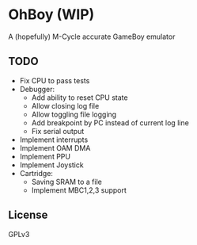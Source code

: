 # OhBoy (WIP)

A (hopefully) M-Cycle accurate GameBoy emulator

## TODO

- Fix CPU to pass tests
- Debugger:
  - Add ability to reset CPU state
  - Allow closing log file
  - Allow toggling file logging
  - Add breakpoint by PC instead of current log line
  - Fix serial output
- Implement interrupts
- Implement OAM DMA
- Implement PPU
- Implement Joystick
- Cartridge: 
  - Saving SRAM to a file
  - Implement MBC1,2,3 support

## License
GPLv3